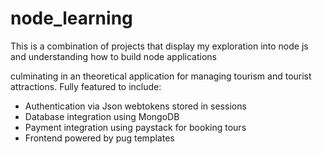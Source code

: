 # node_learning

This is a combination of projects that display my exploration into node js and understanding how to build node applications

culminating in an theoretical application  for managing tourism and tourist attractions. Fully featured to include:

+ Authentication via Json webtokens stored in sessions
+ Database integration using MongoDB
+ Payment integration using paystack for booking tours
+ Frontend powered by pug templates
